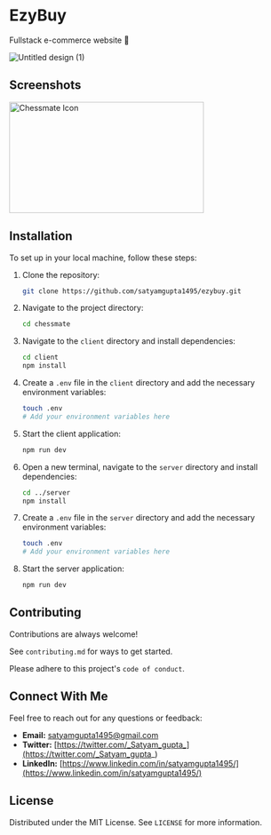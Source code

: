 # EzyBuy
Fullstack e-commerce website 🛒

![Untitled design (1)](https://github.com/satyamgupta1495/chess-mate/assets/51158766/f27606c6-e4a5-44a4-abf4-dcd6d2c3a99b)

## Screenshots

<div style="display: flex; align-items: center;">
    <img src="https://github.com/satyamgupta1495/ezybuy/assets/51158766/5f23c4b1-4465-4593-919d-99c47c90cc2b" alt="Chessmate Icon" style="width: 350px; height: 200px; ">
</div>


## Installation

To set up in your local machine, follow these steps:

1. Clone the repository:
   ```sh
   git clone https://github.com/satyamgupta1495/ezybuy.git
   ```

2. Navigate to the project directory:
   ```sh
   cd chessmate
   ```

3. Navigate to the `client` directory and install dependencies:
   ```sh
   cd client
   npm install
   ```

4. Create a `.env` file in the `client` directory and add the necessary environment variables:
   ```sh
   touch .env
   # Add your environment variables here
   ```

5. Start the client application:
   ```sh
   npm run dev
   ```

6. Open a new terminal, navigate to the `server` directory and install dependencies:
   ```sh
   cd ../server
   npm install
   ```

7. Create a `.env` file in the `server` directory and add the necessary environment variables:
   ```sh
   touch .env
   # Add your environment variables here
   ```

8. Start the server application:
   ```sh
   npm run dev
   ```

## Contributing

Contributions are always welcome!

See `contributing.md` for ways to get started.

Please adhere to this project's `code of conduct`.

## Connect With Me

Feel free to reach out for any questions or feedback:

- **Email:** [satyamgupta1495@gmail.com](mailto:satyamgupta1495@gmail.com)
- **Twitter:** [https://twitter.com/_Satyam_gupta_](https://twitter.com/_Satyam_gupta_)
- **LinkedIn:** [https://www.linkedin.com/in/satyamgupta1495/](https://www.linkedin.com/in/satyamgupta1495/)

## License

Distributed under the MIT License. See `LICENSE` for more information.
